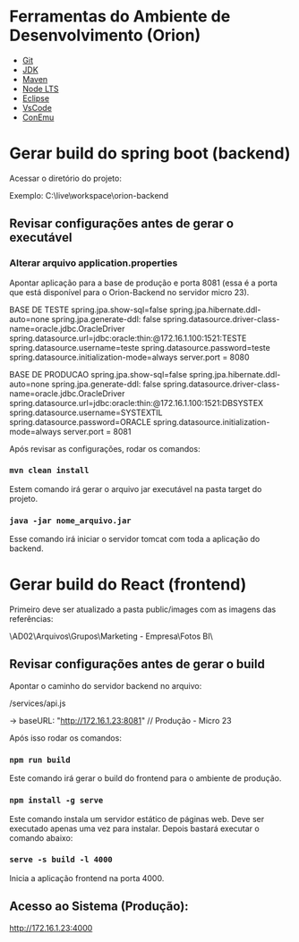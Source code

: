 # Ferramentas do Ambiente de Desenvolvimento (Orion)

- [Git](https://git-scm.com/)
- [JDK](https://adoptopenjdk.net/)
- [Maven](https://maven.apache.org/)
- [Node LTS](https://nodejs.org/en/)
- [Eclipse](https://www.eclipse.org/downloads/)
- [VsCode](https://code.visualstudio.com/)
- [ConEmu](https://conemu.github.io/en/Downloads.html)


# Gerar build do spring boot (backend)

Acessar o diretório do projeto:

Exemplo: C:\live\workspace\orion-backend

## Revisar configurações antes de gerar o executável

### Alterar arquivo application.properties

Apontar aplicação para a base de produção e porta 8081 (essa é a porta que está disponível para o Orion-Backend no servidor micro 23).

BASE DE TESTE
spring.jpa.show-sql=false
spring.jpa.hibernate.ddl-auto=none
spring.jpa.generate-ddl: false
spring.datasource.driver-class-name=oracle.jdbc.OracleDriver
spring.datasource.url=jdbc\:oracle\:thin\:@172.16.1.100\:1521\:TESTE
spring.datasource.username=teste
spring.datasource.password=teste
spring.datasource.initialization-mode=always
server.port = 8080

BASE DE PRODUCAO
spring.jpa.show-sql=false
spring.jpa.hibernate.ddl-auto=none
spring.jpa.generate-ddl: false
spring.datasource.driver-class-name=oracle.jdbc.OracleDriver
spring.datasource.url=jdbc\:oracle\:thin\:@172.16.1.100\:1521\:DBSYSTEX
spring.datasource.username=SYSTEXTIL
spring.datasource.password=ORACLE
spring.datasource.initialization-mode=always
server.port = 8081


Após revisar as configurações, rodar os comandos:

### `mvn clean install`

Estem comando irá gerar o arquivo jar executável na pasta target do projeto.


### `java -jar nome_arquivo.jar`

Esse comando irá iniciar o servidor tomcat com toda a aplicação do backend.


# Gerar build do React (frontend)

Primeiro deve ser atualizado a pasta public/images com as imagens das referências:

\\AD02\Arquivos\Grupos\Marketing - Empresa\Fotos BI\


## Revisar configurações antes de gerar o build

Apontar o caminho do servidor backend no arquivo:

/services/api.js

-> baseURL: "http://172.16.1.23:8081"  // Produção - Micro 23

Após isso rodar os comandos:

### `npm run build`

Este comando irá gerar o build do frontend para o ambiente de produção.

### `npm install -g serve`

Este comando instala um servidor estático de páginas web.
Deve ser executado apenas uma vez para instalar.
Depois bastará executar o comando abaixo:

### `serve -s build -l 4000`

Inicia a aplicação frontend na porta 4000. 

## Acesso ao Sistema (Produção):

http://172.16.1.23:4000
